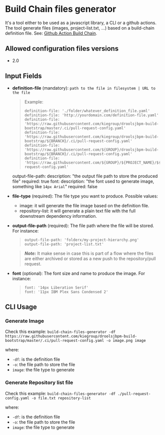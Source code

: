 # Build Chain files generator

It's a tool either to be used as a javascript library, a CLI or a github actions. The tool generate files (images, project-list.txt, ...) based on a build-chain definition file. See: [Github Action Build Chain](https://github.com/kiegroup/github-action-build-chain/).

## Allowed configuration files versions

- 2.0

## Input Fields

- **definition-file** (mandatory): `path to the file in filesystem | URL to the file`

  > Example:
  >
  > ```
  > definition-file: './folder/whatever_definition_file.yaml'
  > definition-file: 'http://yourdomain.com/definition-file.yaml'
  > definition-file: 'https://raw.githubusercontent.com/kiegroup/droolsjbpm-build-bootstrap/master/.ci/pull-request-config.yaml'
  > definition-file: 'https://raw.githubusercontent.com/kiegroup/droolsjbpm-build-bootstrap/${BRANCH}/.ci/pull-request-config.yaml'
  > definition-file: 'https://raw.githubusercontent.com/${GROUP}/droolsjbpm-build-bootstrap/${BRANCH}/.ci/pull-request-config.yaml'
  > definition-file: 'https://raw.githubusercontent.com/${GROUP}/${PROJECT_NAME}/${BRANCH}/.ci/pull-request-config.yaml'
  > ```

  output-file-path:
  description: "the output file path to store the produced file"
  required: true
  font:
  description: "the font used to generate image, something like `14px Arial`"
  required: false

- **file-type** (required): The file type you want to produce. Possible values:

  - image: it will generate the file image based on the definition file.
  - repository-list: it will generate a plain text file with the full downstream dependency information.

- **output-file-path** (required): The file path where the file will be stored. For instance:

  > ```
  > output-file-path: 'folderx/my-project-hierarchy.png'
  > output-file-path: 'project-list.txt'
  > ```

  > **_Note:_** It make sense in case this is part of a flow where the files are either archived or stored as a new push to the repository/pull request.

- **font** (optional): The font size and name to produce the image. For instance:

  > ```
  > font: '14px Liberation Serif'
  > font: '11px IBM Plex Sans Condensed 2'
  > ```

## CLI Usage

### Generate Image

Check this example: `build-chain-files-generator -df https://raw.githubusercontent.com/kiegroup/droolsjbpm-build-bootstrap/master/.ci/pull-request-config.yaml -o image.png image`

where:

- `-df`: is the definition file
- `-o`: the file path to store the file
- `image`: the file type to generate

### Generate Repository list file

Check this example: `build-chain-files-generator -df ./pull-request-config.yaml -o file.txt repository-list`

where:

- `-df`: is the definition file
- `-o`: the file path to store the file
- `image`: the file type to generate
